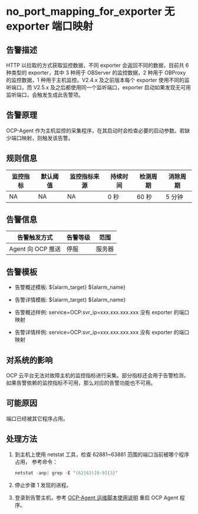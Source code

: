 no_port_mapping_for_exporter 无 exporter 端口映射 
=================================================================



**告警描述** 
-----------------------------

HTTP 以拉取的方式获取监控数据，不同 exporter 会返回不同的数据，目前共 6 种类型的 exporter，其中 3 种用于 OBServer 的监控数据，2 种用于 OBProxy 的监控数据，1 种用于主机监控。V2.4.x 及之前版本每个 exporter 使用不同的监听端口，而 V2.5.x 及之后都使用同一个监听端口，exporter 启动如果发现无可用监听端口，会触发生成此告警项。

告警原理 
-------------------------

OCP-Agent 作为主机监控的采集程序，在其启动时会检查必要的启动参数。若缺少端口映射，则触发该告警。

**规则信息** 
-----------------------------



| 监控指标 | 默认阈值 | 监控指标来源 | 持续时间 | 检测周期 | 消除周期 |
|------|------|--------|------|------|------|
| NA   | NA   | NA     | 0 秒  | 60 秒 | 5 分钟 |



**告警信息** 
-----------------------------



|     告警触发方式     | 告警等级 | 范围  |
|----------------|------|-----|
| Agent 向 OCP 推送 | 停服   | 服务器 |



**告警模板** 
-----------------------------

* 告警概述模板: ${alarm_target} ${alarm_name}

  

* 告警详情模板: ${alarm_target} ${alarm_name}

  

* 告警概述样例: service=OCP:svr_ip=xxx.xxx.xxx.xxx 没有 exporter 的端口映射

  

* 告警详情样例: service=OCP:svr_ip=xxx.xxx.xxx.xxx 没有 exporter 的端口映射

  




**对系统的影响** 
-------------------------------

OCP 云平台无法对故障主机的监控指标进行采集。部分指标还会用于告警检测，如果告警依赖的监控指标不可用，那么对应的告警功能也不可用。

**可能原因** 
-----------------------------

端口已经被其它程序占用。

**处理方法** 
-----------------------------

1. 到主机上使用 netstat 工具，检查 62881\~63881 范围的端口当前被哪个程序占用， 参考命令： 

   ```java
   netstat -anp| grep -E '(62|63)[0-9]{3}'
   ```

   

2. 停止步骤 1 发现的进程。

   

3. 登录到告警主机，参考 [OCP-Agent 运维脚本使用说明](../400.alarm-appendix/400.use-ocp-agent-scripts.md) 重启 OCP Agent 程序。

   



